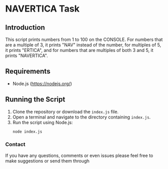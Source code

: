 # NAVERTICA Task

## Introduction

This script prints numbers from 1 to 100 on the CONSOLE. For numbers that are a multiple of 3, it prints "NAV" instead of the number, for multiples of 5, it prints "ERTICA", and for numbers that are multiples of both 3 and 5, it prints "NAVERTICA".

## Requirements

- Node.js (https://nodejs.org/)

## Running the Script

1. Clone the repository or download the `index.js` file.
2. Open a terminal and navigate to the directory containing `index.js`.
3. Run the script using Node.js:
   ```sh
   node index.js


### Contact

If you have any questions, comments or even issues please feel free to make suggestions or send them through

